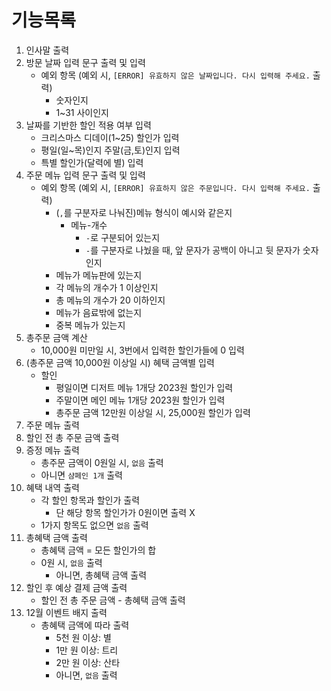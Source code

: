 # 기능목록

1. 인사말 출력
2. 방문 날짜 입력 문구 출력 및 입력
    - 예외 항목 (예외 시, `[ERROR] 유효하지 않은 날짜입니다. 다시 입력해 주세요.` 출력)
        - 숫자인지
        - 1~31 사이인지
3. 날짜를 기반한 할인 적용 여부 입력
    - 크리스마스 디데이(1~25) 할인가 입력
    - 평일(일~목)인지 주말(금,토)인지 입력
    - 특별 할인가(달력에 별) 입력
4. 주문 메뉴 입력 문구 출력 및 입력
    - 예외 항목 (예외 시, `[ERROR] 유효하지 않은 주문입니다. 다시 입력해 주세요.` 출력)
        - (`,`를 구분자로 나눠진)메뉴 형식이 예시와 같은지
            - 메뉴-개수
                - `-`로 구분되어 있는지
                - `-`를 구분자로 나눴을 때, 앞 문자가 공백이 아니고 뒷 문자가 숫자인지
        - 메뉴가 메뉴판에 있는지
        - 각 메뉴의 개수가 1 이상인지
        - 총 메뉴의 개수가 20 이하인지
        - 메뉴가 음료밖에 없는지
        - 중복 메뉴가 있는지
5. 총주문 금액 계산
    - 10,000원 미만일 시, 3번에서 입력한 할인가들에 0 입력
6. (총주문 금액 10,000원 이상일 시) 혜택 금액별 입력
    - 할인
        - 평일이면 디저트 메뉴 1개당 2023원 할인가 입력
        - 주말이면 메인 메뉴 1개당 2023원 할인가 입력
        - 총주문 금액 12만원 이상일 시, 25,000원 할인가 입력
7. 주문 메뉴 출력
8. 할인 전 총 주문 금액 출력
9. 증정 메뉴 출력
    - 총주문 금액이 0원일 시, `없음` 출력
    - 아니면 `샴페인 1개` 출력
10. 혜택 내역 출력
    - 각 할인 항목과 할인가 출력
        - 단 해당 항목 할인가가 0원이면 출력 X
    - 1가지 항목도 없으면 `없음` 출력
11. 총혜택 금액 출력
    - 총혜택 금액 = 모든 할인가의 합
    - 0원 시, `없음` 출력
        - 아니면, 총혜택 금액 출력
12. 할인 후 예상 결제 금액 출력
    - 할인 전 총 주문 금액 - 총혜택 금액 출력
13. 12월 이벤트 배지 출력
    - 총혜택 금액에 따라 출력
        - 5천 원 이상: 별
        - 1만 원 이상: 트리
        - 2만 원 이상: 산타
        - 아니면, `없음` 출력